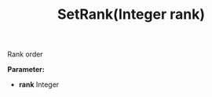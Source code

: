 ﻿---
uid: crmscript_ref_NSAmountClassEntity_SetRank
title: SetRank(Integer rank)
intellisense: NSAmountClassEntity.SetRank
keywords: NSAmountClassEntity, GetRank
so.topic: reference
---

Rank order

**Parameter:** 
 - **rank** Integer

